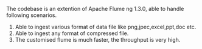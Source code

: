 The codebase is an extention of Apache Flume ng 1.3.0, able to handle following scenarios.
1. Able to ingest various format of data file like png,jpec,excel,ppt,doc etc.
2. Able to ingest any format of compressed file.
3. The customised flume is much faster, the throughput is very high.


